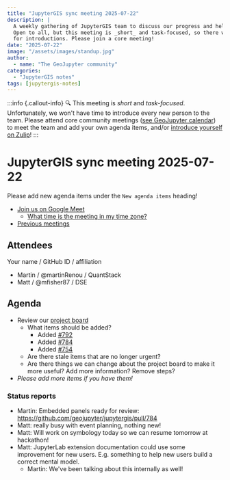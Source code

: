 ```yaml
---
title: "JupyterGIS sync meeting 2025-07-22"
description: |
  A weekly gathering of JupyterGIS team to discuss our progress and help each other out.
  Open to all, but this meeting is _short_ and task-focused, so there will not be time
  for introductions. Please join a core meeting!
date: "2025-07-22"
image: "/assets/images/standup.jpg"
author:
  - name: "The GeoJupyter community"
categories:
  - "JupyterGIS notes"
tags: [jupytergis-notes]
---
```


:::info {.callout-info}
:mag: This meeting is _short_ and _task-focused_. Unfortunately, we won't have time to
introduce every new person to the team. Please attend core community meetings ([see
GeoJupyter calendar](https://geojupyter.org/calendar)) to meet the team and add your own
agenda items, and/or
[introduce yourself on Zulip](https://jupyter.zulipchat.com/#narrow/channel/471314-geojupyter/topic/Welcome)!
:::

# JupyterGIS sync meeting 2025-07-22

Please add new agenda items under the `New agenda items` heading!

- [Join us on Google Meet](https://meet.google.com/zhk-vygf-gke)
  - [What time is the meeting in my time zone?](https://dateful.com/convert/utc?t=3pm)
- [Previous meetings](https://geojupyter.org/blog/#category=JupyterGIS%20notes)


## Attendees

Your name / GitHub ID / affiliation

* Martin / @martinRenou / QuantStack
* Matt / @mfisher87 / DSE


## Agenda

* Review our [project board](https://github.com/orgs/geojupyter/projects/2)
  * What items should be added?
      * Added [#792](https://github.com/geojupyter/jupytergis/issues/792)
      * Added [#784](https://github.com/geojupyter/jupytergis/pull/784)
      * Added [#754](https://github.com/geojupyter/jupytergis/pull/754)
  * Are there stale items that are no longer urgent?
  * Are there things we can change about the project board to make it more useful? Add
    more information? Remove steps?
* _Please add more items if you have them!_



### Status reports

* Martin: Embedded panels ready for review: https://github.com/geojupyter/jupytergis/pull/784
* Matt: really busy with event planning, nothing new!
* Matt: Will work on symbology today so we can resume tomorrow at hackathon!
* Matt: JupyterLab extension documentation could use some improvement for new users. E.g. something to help new users build a correct mental model.
    * Martin: We've been talking about this internally as well!